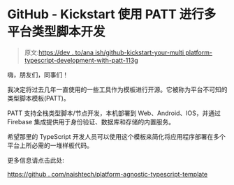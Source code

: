 # GitHub - Kickstart 使用 PATT 进行多平台类型脚本开发

> 原文:[https://dev . to/ana ish/github-kickstart-your-multi platform-typescript-development-with-patt-113g](https://dev.to/anaish/github-kickstart-your-multiplatform-typescript-development-with-patt-113g)

嗨，朋友们，同事们！

我决定将过去几年一直使用的一些工具作为模板进行开源。它被称为平台不可知的类型脚本模板(PATT)。

PATT 支持全栈类型脚本/节点开发，本机部署到 Web、Android、IOS，并通过 Firebase 集成提供用于身份验证、数据库和存储的内置服务。

希望那里的 TypeScript 开发人员可以使用这个模板来简化将应用程序部署在多个平台上所必需的一堆样板代码。

更多信息请点击此处:

[https://github . com/naishtech/platform-agnostic-typescript-template](https://github.com/naishtech/platform-agnostic-typescript-template)